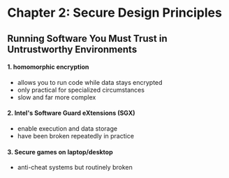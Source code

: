 # Chapter 2: Secure Design Principles

## Running Software You Must Trust in Untrustworthy Environments
#### 1. homomorphic encryption
- allows you to run code while data stays encrypted
- only practical for specialized circumstances
- slow and far more complex

#### 2. Intel's Software Guard eXtensions (SGX)
- enable execution and data storage
- have been broken repeatedly in practice

#### 3. Secure games on laptop/desktop
- anti-cheat systems but routinely broken
